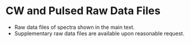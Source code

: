 # CW and Pulsed Raw Data Files
- Raw data files of spectra shown in the main text.
- Supplementary raw data files are available upon reasonable request.
